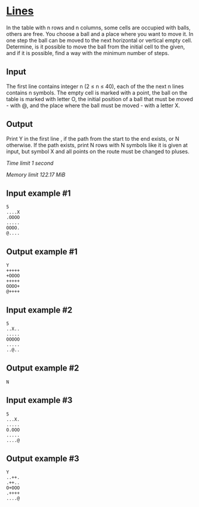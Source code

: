 # [Lines](https://www.e-olymp.com/en/problems/1060)

In the table with n rows and n columns, some cells are occupied with balls, others are free. You choose a ball and a place where you want to move it. In one step the ball can be moved to the next horizontal or vertical empty cell. Determine, is it possible to move the ball from the initial cell to the given, and if it is possible, find a way with the minimum number of steps.

## Input

The first line contains integer n (2 ≤ n ≤ 40), each of the the next n lines contains n symbols. The empty cell is marked with a point, the ball on the table is marked with letter O, the initial position of a ball that must be moved - with @, and the place where the ball must be moved - with a letter X.

## Output

Print Y in the first line , if the path from the start to the end exists, or N otherwise. If the path exists, print N rows with N symbols like it is given at input, but symbol X and all points on the route must be changed to pluses.

_Time limit 1 second_

_Memory limit 122.17 MiB_

## Input example #1
```
5
....X
.OOOO
.....
OOOO.
@....
```

## Output example #1
```
Y
+++++
+OOOO
+++++
OOOO+
@++++
```

## Input example #2
```
5
..X..
.....
OOOOO
.....
..@..
```

## Output example #2
```
N
```

## Input example #3
```
5
...X.
.....
O.OOO
.....
....@
```

## Output example #3
```
Y
..++.
.++..
O+OOO
.++++
....@
```
